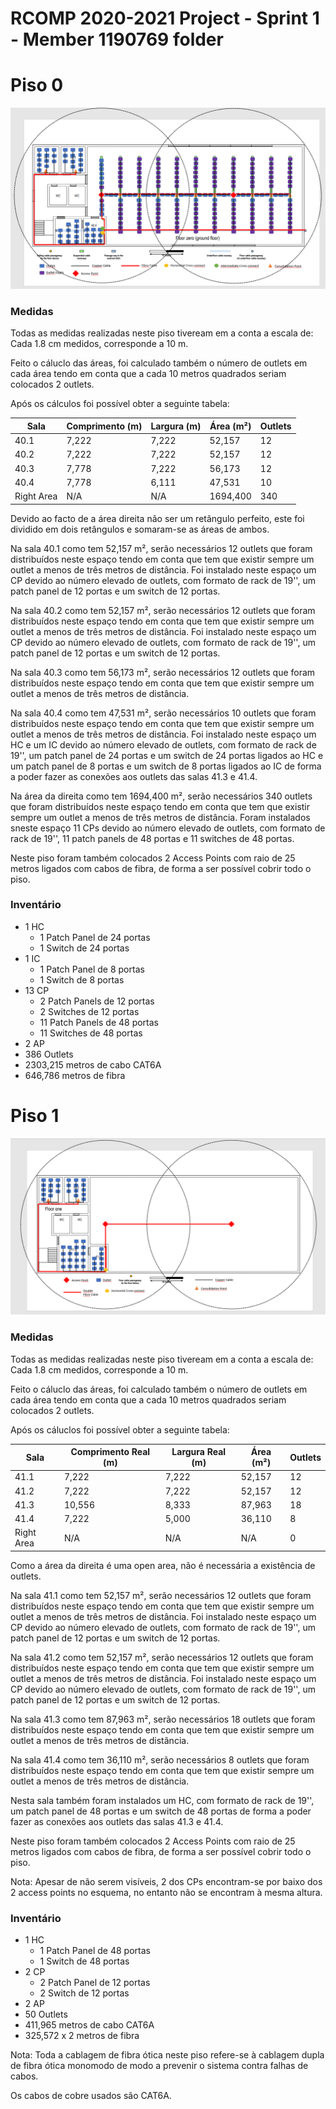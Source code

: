 RCOMP 2020-2021 Project - Sprint 1 - Member 1190769 folder
===========================================

# Piso 0 #
![piso0.png](piso0.png)

### Medidas ###

Todas as medidas realizadas neste piso tiveream em a conta a escala de:
Cada 1.8 cm medidos, corresponde a 10 m.

Feito o cáluclo das áreas, foi calculado também o número de outlets em cada área tendo em conta que
a cada 10 metros quadrados seriam colocados 2 outlets.

Após os cálculos foi possível obter a seguinte tabela:

| Sala | Comprimento (m) | Largura (m) | Área (m²) | Outlets |
|----------|---------|---------|----------|---------|
| 40.1 | 7,222 | 7,222 | 52,157 | 12 |
| 40.2 | 7,222 | 7,222 | 52,157 | 12 |
| 40.3 | 7,778 | 7,222 | 56,173 | 12 |
| 40.4 | 7,778 | 6,111 | 47,531 | 10 |
| Right Area | N/A | N/A | 1694,400 | 340 |

Devido ao facto de a área direita não ser um retângulo perfeito,
este foi dividido em dois retângulos e somaram-se as áreas de ambos.

Na sala 40.1 como tem 52,157 m², serão necessários 12 outlets que foram distribuídos neste espaço tendo em conta que tem que existir sempre um outlet a menos de três metros de distância.
Foi instalado neste espaço um CP devido ao número elevado de outlets, com formato de rack de 19'', um patch panel de 12 portas e um switch de 12 portas.

Na sala 40.2 como tem 52,157 m², serão necessários 12 outlets que foram distribuídos neste espaço tendo em conta que tem que existir sempre um outlet a menos de três metros de distância.
Foi instalado neste espaço um CP devido ao número elevado de outlets, com formato de rack de 19'', um patch panel de 12 portas e um switch de 12 portas.

Na sala 40.3 como tem 56,173 m², serão necessários 12 outlets que foram distribuídos neste espaço tendo em conta que tem que existir sempre um outlet a menos de três metros de distância.

Na sala 40.4 como tem 47,531 m², serão necessários 10 outlets que foram distribuídos neste espaço tendo em conta que tem que existir sempre um outlet a menos de três metros de distância.
Foi instalado neste espaço um HC e um IC devido ao número elevado de outlets, com formato de rack de 19'', um patch panel de 24 portas e um switch de 24 portas ligados ao HC e
um patch panel de 8 portas e um switch de 8 portas ligados ao IC de forma a poder fazer as conexões aos outlets das salas 41.3 e 41.4.

Na área da direita como tem 1694,400 m², serão necessários 340 outlets que foram distribuídos neste espaço tendo em conta que tem que existir sempre um outlet a menos de três metros de distância.
Foram instalados sneste espaço 11 CPs devido ao número elevado de outlets, com formato de rack de 19'', 11 patch panels de 48 portas e 11 switches de 48 portas.

Neste piso foram também colocados 2 Access Points com raio de 25 metros ligados com cabos de fibra, de forma a ser possível cobrir todo o piso.

### Inventário ###
* 1 HC
    * 1 Patch Panel de 24 portas
    * 1 Switch de 24 portas
* 1 IC
    * 1 Patch Panel de 8 portas
    * 1 Switch de 8 portas
* 13 CP
    * 2 Patch Panels de 12 portas
    * 2 Switches de 12 portas
    * 11 Patch Panels de 48 portas
    * 11 Switches de 48 portas
* 2 AP
* 386 Outlets
* 2303,215 metros de cabo CAT6A
* 646,786 metros de fibra

# Piso 1 #
![piso1.png](piso1.png)

### Medidas ###

Todas as medidas realizadas neste piso tiveream em a conta a escala de:
Cada 1.8 cm medidos, corresponde a 10 m.

Feito o cáluclo das áreas, foi calculado também o número de outlets em cada área tendo em conta que
a cada 10 metros quadrados seriam colocados 2 outlets.

Após os cáluclos foi possível obter a seguinte tabela:

| Sala | Comprimento Real (m) | Largura Real (m) | Área (m²) | Outlets |
|----------|---------|---------|----------|---------|
| 41.1 | 7,222 | 7,222 | 52,157 | 12 |
| 41.2 | 7,222 | 7,222 | 52,157 | 12 |
| 41.3 | 10,556 | 8,333 | 87,963 | 18 |
| 41.4 | 7,222 | 5,000 | 36,110 | 8 |
| Right Area | N/A | N/A | N/A | 0 |

Como a área da direita é uma open area, não é necessária a existência de outlets.

Na sala 41.1 como tem 52,157 m², serão necessários 12 outlets que foram distribuídos neste espaço tendo em conta que tem que existir sempre um outlet a menos de três metros de distância.
Foi instalado neste espaço um CP devido ao número elevado de outlets, com formato de rack de 19'', um patch panel de 12 portas e um switch de 12 portas.

Na sala 41.2 como tem 52,157 m², serão necessários 12 outlets que foram distribuídos neste espaço tendo em conta que tem que existir sempre um outlet a menos de três metros de distância.
Foi instalado neste espaço um CP devido ao número elevado de outlets, com formato de rack de 19'', um patch panel de 12 portas e um switch de 12 portas.

Na sala 41.3 como tem 87,963 m², serão necessários 18 outlets que foram distribuídos neste espaço tendo em conta que tem que existir sempre um outlet a menos de três metros de distância.

Na sala 41.4 como tem 36,110 m², serão necessários 8 outlets que foram distribuídos neste espaço tendo em conta que tem que existir sempre um outlet a menos de três metros de distância.

Nesta sala também foram instalados um HC, com formato de rack de 19'', um patch panel de 48 portas e um switch de 48 portas de forma a poder fazer as conexões aos outlets
das salas 41.3 e 41.4.

Neste piso foram também colocados 2 Access Points com raio de 25 metros ligados com cabos de fibra, de forma a ser possível cobrir todo o piso.

Nota: Apesar de não serem visíveis, 2 dos CPs encontram-se por baixo dos 2 access points no esquema, no entanto não se encontram à mesma altura.

### Inventário ###
* 1 HC
    * 1 Patch Panel de 48 portas
    * 1 Switch de 48 portas
* 2 CP
    * 2 Patch Panel de 12 portas
    * 2 Switch de 12 portas
* 2 AP
* 50 Outlets
* 411,965 metros de cabo CAT6A
* 325,572 x 2 metros de fibra

Nota: Toda a cablagem de fibra ótica neste piso refere-se à cablagem dupla de fibra ótica monomodo de modo a prevenir o sistema contra falhas de cabos.

Os cabos de cobre usados são CAT6A.